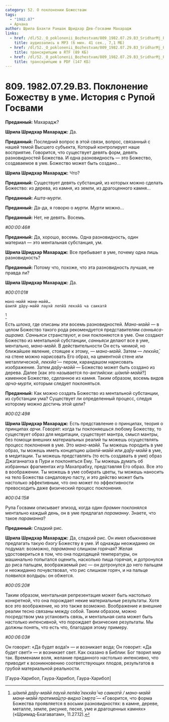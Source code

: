 ```yaml
---
category: 52. О поклонении Божествам
tags:
  - "1982.07"
  - Арчана
author: Шрила Бхакти Ракшак Шридхар Дев-Госвами Махарадж
links:
  - href: /dl/52._O_poklonenii_Bozhestvam/809_1982.07.29.B3_SridharMj_Poklonenie_Bozhestvu_v_ume__Istorija_s_Rupoj_Gosvami.mp3
    title: аудиозапись в MP3 (6 мин. 41 сек., 7,1 МБ)
  - href: /dl/52._O_poklonenii_Bozhestvam/809_1982.07.29.B3_SridharMj_Poklonenie_Bozhestvu_v_ume__Istorija_s_Rupoj_Gosvami.rtf
    title: транскрипцию в RTF (89 КБ)
  - href: /dl/52._O_poklonenii_Bozhestvam/809_1982.07.29.B3_SridharMj_Poklonenie_Bozhestvu_v_ume__Istorija_s_Rupoj_Gosvami.pdf
    title: транскрипцию в PDF (147 КБ)
---
```


# 809. 1982.07.29.B3. Поклонение Божеству в уме. История с Рупой Госвами

**Преданный:** Махарадж?

**Шрила Шридхар Махарадж:** Да.

**Преданный:** Последний вопрос в этой связи, вопрос, связанный с нашей темой Высшего субъекта, Который контролирует наше восприятие. Говорится, что существует девять форм, девять разновидностей Божества. И одна разновидность — это Божество, создаваемое в уме. Божество может быть создано…

**Шрила Шридхар Махарадж:** Что?

**Преданный:** Существует девять субстанций, из которых можно сделать Божество: из дерева, из камня, из земли, из драгоценного камня…

**Преданный:** *Ашта-мурти*.

**Преданный:** Да-да, я говорю о *мурти*. *Мурти* можно…

**Преданный:** Нет, не девять. Восемь.

*#00:00:46#*

**Преданный:** Да, хорошо, восемь. Одна разновидность, один материал — это ментальная субстанция, ум.

**Шрила Шридхар Махарадж:** Все пребывает в уме, почему одна лишь разновидность?

**Преданный:** Потому что, похоже, что эта разновидность лучшая, не правда ли?

**Шрила Шридхар Махарадж:** Да.

*#00:01:01#*

    мано-майӣ ман̣и-майӣ…
    ш́аилӣ да̄ру-майӣ лаухӣ лепйа̄ лекхйа̄ ча саикатӣ
[^_ftn1]

Есть *шлока*, где описаны эти восемь разновидностей. *Мано-майӣ* — в целом Божество такого рода рекомендуется представителям *санньяса-ашрама*. *Санньяси* странствуют, и они поклоняются в уме. Они создают Божество из ментальной субстанции, *санньяси* делают все в уме, ментально, *мано-майӣ*. В действительности Он есть *чинмой*, но ближайшее явление, стоящее к этому, — *мано-майӣ*. Затем — *лекхйа̄*, на стене можно нарисовать Его образ, на цементной стене или металлической, *лекхйа̄* — пером, карандашом нарисовать изображение. Затем *да̄ру-майӣ* — Божество может быть создано из дерева. Далее [как это называется по-английски: *ш́аилӣ-майӣ*?] каменное Божество, сделанное из камня. Таким образом, восемь видов *арча-мурти*, которым следует поклоняться.

**Преданный:** Как можно создать Божество из ментальной субстанции, из субстанции ума? Существует ли определенный процесс, следуя которому можно достичь этой цели?

*#00:02:49#*

**Шрила Шридхар Махарадж:** Есть представление о принципах, теория о принципах *арчи*. Говорят: когда ты поклоняешься любому Божеству, то существует образ для медитации, существует мантра, смысл мантры, без помощи внешних материальных реалий ты можешь осуществлять процесс поклонения в уме. Это *мано-майӣ.* Ты можешь породить в уме образ, ты можешь иметь концепцию *ш́аилӣ-майӣ* или *да̄ру-майӣ* в уме, в медитации. Ты можешь представлять (то есть создавать в уме) образ Джаганнатха в Пури и поклоняться Ему. Ты можешь думать об избранных фрагментах игр Махапрабху, представляя Его образ. Все это в воображении. Ты можешь в уме собирать цветы, ты можешь наносить на тело Божества сандаловую пасту, и это действо может быть настолько эффективным, что оно может по эффективности превосходить даже физический процесс поклонения.

*#00:04:15#*

Рупа Госвами описывает эпизод, когда один *брамин* поклонялся ментально каждый день, он в уме предлагал *параманну*. Знаете, что такое *параманна*?

**Преданный:** Сладкий рис.

**Шрила Шридхар Махарадж:** Да, сладкий рис. Он имел обыкновение предлагать такую *бхогу* Божеству в уме. И однажды неожиданно он подумал: возможно, *параманна* слишком горячая? Желая удостовериться в том, что она подходящей температуры, он машинально попытался оценить, насколько пища горячая, и дотронулся до риса пальцем, воображаемый рис — он дотронулся до него пальцем и неожиданно почувствовал, что рис слишком горяч, и на пальце появился волдырь: он обжегся.

*#00:05:20#*

Таким образом, ментальная репрезентация может быть настолько конкретной, что она порождает некие материальные результаты. Хотя все это воображение, но это также возможно. Воображение и внешние реалии тесно связаны между собой. Таким образом, можно посредством ума установить связь, и ментальная сила может быть настолько интенсивной, что порождает физические результаты. Мы должны понять, что есть что, благодаря этому примеру.

*#00:06:03#*

Он говорит: «Да будет вода!» — и возникает вода; Он говорит: «Да будет свет!» — и возникает свет. Как сказано в Библии: Бог творил мир так. Временами воля, желание преданного настолько интенсивно, что приводит к возникновению соответствующих плодов, результатов в грубой материальной реальности.

[Гаура-Харибол, Гаура-Харибол, Гаура-Харибол]



[^_ftn1]: *ш́аилӣ да̄ру-майӣ лаухӣ лепйа̄ лекхйа̄ ча саикатӣ / мано-майӣ ман̣и-майӣ пратима̄ш̣т̣а-видха̄ смр̣та̄* — «Говорится, что форма Божества проявляется в восьми разновидностях: в камне, дереве, металле, земле, рисунке, песке, уме и драгоценных камнях» («Шримад-Бхагаватам», 11.27.12).


